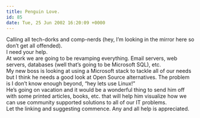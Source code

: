 ```yaml
---
title: Penguin Love.
id: 85
date: Tue, 25 Jun 2002 16:20:09 +0000
---
```


Calling all tech-dorks and comp-nerds (hey, I’m looking in the mirror here so don’t get all offended).  
 I need your help.  
 At work we are going to be revamping everything. Email servers, web servers, databases (well that’s going to be Microsoft SQL), etc.  
 My new boss is looking at using a Microsoft stack to tackle all of our needs but I think he needs a good look at Open Source alternatives. The problem is I don’t know enough beyond, “hey lets use Linux!”  
 He’s going on vacation and it would be a wonderful thing to send him off with some printed articles, books, etc. that will help him visualize how we can use community supported solutions to all of our IT problems.  
 Let the linking and suggesting commence. Any and all help is appreciated.


